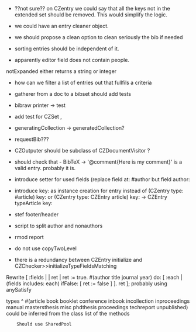 * ??not sure?? on CZentry we could say that all the keys not in the extended set should be removed. This would simplify the logic.

* we could have an entry cleaner object.

* we should propose a clean option to clean seriously the bib if needed 

* sorting entries should be independent of it. 

* apparently editor field does not contain people.


notExpanded either returns a string or integer

* how can we filter a list of entries out that fullfils a criteria

* gatherer from a doc to a bibset should add tests
* bibraw printer -> test
* add test for CZSet , 

* generatingCollection -> generatedCollection?
* requestBib???
* CZOutputer should be subclass of CZDocumentVisitor ?

* should check that   - BibTeX -> '@comment{Here is my comment}' is a valid entry.  probably it is.

* introduce setter for used fields (replace field at: #author but field author: 

* introduce key: as instance creation for entry
	instead of (CZentry type: #article) key:
			or (CZentry type: CZEntry article) key:
	-> CZEntry typeArticle key: 
	
* stef footer/header
* script to split author and nonauthors
* rmod report
* do not use copyTwoLevel 
* there is a redundancy between 
	CZEntry initialize and CZChecker>>initializeTypeFieldsMatching

Rewrite 
	[ :fields | | ret |
			ret := true.
			#(author title journal year) do: [ :each |
				(fields includes: each) 
					ifFalse: [ ret := false ] ]. 
			ret ];
	probably using anySatisfy	
		
types
	^ #(article book booklet conference inbook incollection inproceedings manual mastersthesis misc phdthesis proceedings techreport unpublished)
could be inferred from the class list of the methods		
		
		Should use SharedPool
			
	
